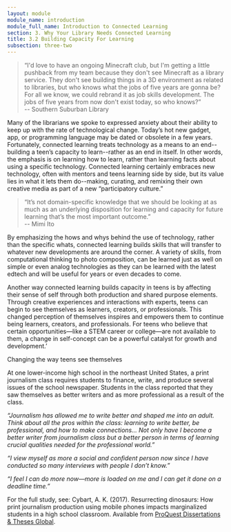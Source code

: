 ```yaml
---
layout: module
module_name: introduction
module_full_name: Introduction to Connected Learning
section: 3. Why Your Library Needs Connected Learning
title: 3.2 Building Capacity For Learning
subsection: three-two
---
```


> “I'd love to have an ongoing Minecraft club, but I'm getting a little pushback from my team because they don't see Minecraft as a library service. They don't see building things in a 3D environment as related to libraries, but who knows what the jobs of five years are gonna be? For all we know, we could rebrand it as job skills development. The jobs of five years from now don't exist today, so who knows?”<br/>-- Southern Suburban Library

Many of the librarians we spoke to expressed anxiety about their ability to keep up with the rate of technological change. Today’s hot new gadget, app, or programming language may be dated or obsolete in a few years. Fortunately, connected learning treats technology as a means to an end--building a teen’s capacity to learn--rather as an end in itself. In other words, the emphasis is on learning how to learn, rather than learning facts about using a specific technology. Connected learning certainly embraces new technology, often with mentors and teens learning side by side, but its value lies in what it lets them do--making, curating, and remixing their own creative media as part of a new “participatory culture.” 

> “It’s not domain-specific knowledge that we should be looking at as much as an underlying disposition for learning and capacity for future learning that’s the most important outcome.”<br/>-- Mimi Ito

By emphasizing the hows and whys behind the use of technology, rather than the specific whats, connected learning builds skills that will transfer to whatever new developments are around the corner. A variety of skills, from computational thinking to photo composition, can be learned just as well on simple or even analog technologies as they can be learned with the latest edtech and will be useful for years or even decades to come. 

Another way connected learning builds capacity in teens is by affecting their sense of self through both production and shared purpose elements. Through creative experiences and interactions with experts, teens can begin to see themselves as learners, creators, or professionals. This changed perception of themselves inspires and empowers them to continue being learners, creators, and professionals. For teens who believe that certain opportunities—like a STEM career or college—are not available to them, a change in self-concept can be a powerful catalyst for growth and development.’ 

<div class="case_study_box">
<p class="box-title">Changing the way teens see themselves</p>
<p>At one lower-income high school in the northeast United States, a print journalism class requires students to finance, write, and produce several issues of the school newspaper. Students in the class reported that they saw themselves as better writers and as more professional as a result of the class.</p>
<p><i>“Journalism has allowed me to write better and shaped me into an adult. Think about all the pros within the class: learning to write better, be professional, and how to make connections... Not only have I become a better writer from journalism class but a better person in terms of learning crucial qualities needed for the professional world.”</i></p>

<p><i>“I view myself as more a social and confident person now since I have conducted so many interviews with people I don’t know.”</i></p>

<p><i>“I feel I can do more now—more is loaded on me and I can get it done on a deadline time.”</i></p>

<p>For the full study, see: Cybart, A. K. (2017). Resurrecting dinosaurs: How print journalism production using mobile phones impacts marginalized students in a high school classroom. Available from <a href="https://search.proquest.com/docview/1907487050?accountid=14696">ProQuest Dissertations & Theses Global</a>.</p>
</div>
